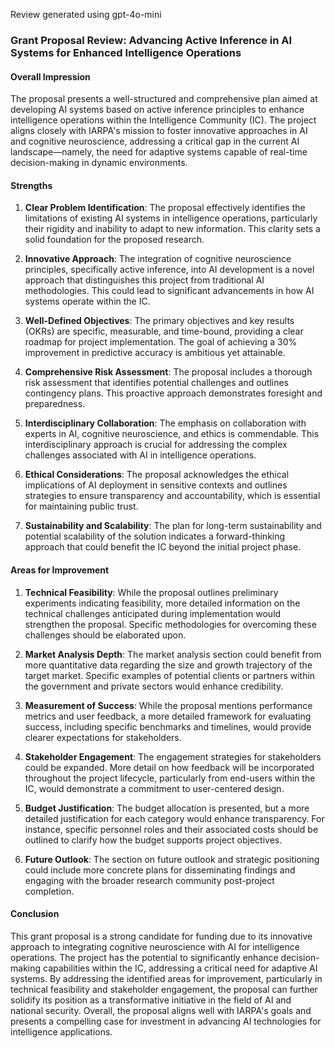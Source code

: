 Review generated using gpt-4o-mini

### Grant Proposal Review: Advancing Active Inference in AI Systems for Enhanced Intelligence Operations

#### Overall Impression
The proposal presents a well-structured and comprehensive plan aimed at developing AI systems based on active inference principles to enhance intelligence operations within the Intelligence Community (IC). The project aligns closely with IARPA's mission to foster innovative approaches in AI and cognitive neuroscience, addressing a critical gap in the current AI landscape—namely, the need for adaptive systems capable of real-time decision-making in dynamic environments.

#### Strengths
1. **Clear Problem Identification**: The proposal effectively identifies the limitations of existing AI systems in intelligence operations, particularly their rigidity and inability to adapt to new information. This clarity sets a solid foundation for the proposed research.

2. **Innovative Approach**: The integration of cognitive neuroscience principles, specifically active inference, into AI development is a novel approach that distinguishes this project from traditional AI methodologies. This could lead to significant advancements in how AI systems operate within the IC.

3. **Well-Defined Objectives**: The primary objectives and key results (OKRs) are specific, measurable, and time-bound, providing a clear roadmap for project implementation. The goal of achieving a 30% improvement in predictive accuracy is ambitious yet attainable.

4. **Comprehensive Risk Assessment**: The proposal includes a thorough risk assessment that identifies potential challenges and outlines contingency plans. This proactive approach demonstrates foresight and preparedness.

5. **Interdisciplinary Collaboration**: The emphasis on collaboration with experts in AI, cognitive neuroscience, and ethics is commendable. This interdisciplinary approach is crucial for addressing the complex challenges associated with AI in intelligence operations.

6. **Ethical Considerations**: The proposal acknowledges the ethical implications of AI deployment in sensitive contexts and outlines strategies to ensure transparency and accountability, which is essential for maintaining public trust.

7. **Sustainability and Scalability**: The plan for long-term sustainability and potential scalability of the solution indicates a forward-thinking approach that could benefit the IC beyond the initial project phase.

#### Areas for Improvement
1. **Technical Feasibility**: While the proposal outlines preliminary experiments indicating feasibility, more detailed information on the technical challenges anticipated during implementation would strengthen the proposal. Specific methodologies for overcoming these challenges should be elaborated upon.

2. **Market Analysis Depth**: The market analysis section could benefit from more quantitative data regarding the size and growth trajectory of the target market. Specific examples of potential clients or partners within the government and private sectors would enhance credibility.

3. **Measurement of Success**: While the proposal mentions performance metrics and user feedback, a more detailed framework for evaluating success, including specific benchmarks and timelines, would provide clearer expectations for stakeholders.

4. **Stakeholder Engagement**: The engagement strategies for stakeholders could be expanded. More detail on how feedback will be incorporated throughout the project lifecycle, particularly from end-users within the IC, would demonstrate a commitment to user-centered design.

5. **Budget Justification**: The budget allocation is presented, but a more detailed justification for each category would enhance transparency. For instance, specific personnel roles and their associated costs should be outlined to clarify how the budget supports project objectives.

6. **Future Outlook**: The section on future outlook and strategic positioning could include more concrete plans for disseminating findings and engaging with the broader research community post-project completion.

#### Conclusion
This grant proposal is a strong candidate for funding due to its innovative approach to integrating cognitive neuroscience with AI for intelligence operations. The project has the potential to significantly enhance decision-making capabilities within the IC, addressing a critical need for adaptive AI systems. By addressing the identified areas for improvement, particularly in technical feasibility and stakeholder engagement, the proposal can further solidify its position as a transformative initiative in the field of AI and national security. Overall, the proposal aligns well with IARPA's goals and presents a compelling case for investment in advancing AI technologies for intelligence applications.